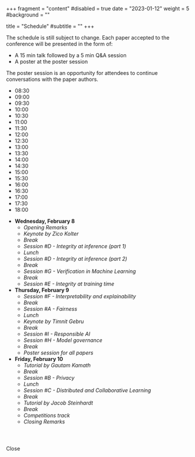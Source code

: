 +++
fragment = "content"
#disabled = true
date = "2023-01-12"
weight = 5
#background = ""

title = "Schedule"
#subtitle = ""
+++

The schedule is still subject to change. Each paper accepted to the conference
will be presented in the form of:
* A 15 min talk followed by a 5 min Q&A session
* A poster at the poster session 

The poster session is an opportunity for attendees to continue conversations with the paper authors.

<script>document.getElementsByTagName("html")[0].className += " js";</script>

<div class="cd-schedule cd-schedule--loading margin-top-lg margin-bottom-lg
js-cd-schedule">
<div class="cd-schedule__timeline">
<ul>
<li><span>08:30</span></li>
<li><span>09:00</span></li>
<li><span>09:30</span></li>
<li><span>10:00</span></li>
<li><span>10:30</span></li>
<li><span>11:00</span></li>
<li><span>11:30</span></li>
<li><span>12:00</span></li>
<li><span>12:30</span></li>
<li><span>13:00</span></li>
<li><span>13:30</span></li>
<li><span>14:00</span></li>
<li><span>14:30</span></li>
<li><span>15:00</span></li>
<li><span>15:30</span></li>
<li><span>16:00</span></li>
<li><span>16:30</span></li>
<li><span>17:00</span></li>
<li><span>17:30</span></li>
<li><span>18:00</span></li>
</ul>
</div> <!-- .cd-schedule__timeline -->

<div class="cd-schedule__events">
<ul>

<li class="cd-schedule__group">
<div class="cd-schedule__top-info"><span style="font-weight:
bold;">Wednesday, February 8</span></div>

<ul>
<li class="cd-schedule__event">
<a data-start="08:50" data-end="09:20" data-event="event-4" >
<em class="cd-schedule__name">Opening Remarks</em>
</a>
</li>

<li class="cd-schedule__event">
<a data-start="09:20" data-end="10:20" data-content="keynote-zico"
data-event="event-5" >
<em class="cd-schedule__name">Keynote by Zico Kolter</em>
</a>
</li>

<li class="cd-schedule__event">
<a data-start="10:20" data-end="10:35" data-event="event-3" >
<em class="cd-schedule__name">Break</em>
</a>
</li>

<li class="cd-schedule__event" open-modal="false">
<a data-start="10:35" data-end="12:00" data-content="session-d-1"
data-event="event-1" >
<em class="cd-schedule__name">Session #D - Integrity at
inference (part 1)</em>
</a>
</li>

<li class="cd-schedule__event">
<a data-start="12:00" data-end="13:00" data-event="event-3" >
<em class="cd-schedule__name">Lunch</em>
</a>
</li>

<li class="cd-schedule__event" open-modal="false">
<a data-start="13:00" data-end="14:45" data-content="session-d-2"
data-event="event-1" >
<em class="cd-schedule__name">Session #D - Integrity at
inference (part 2)</em>
</a>
</li>

<li class="cd-schedule__event">
<a data-start="14:45" data-end="15:00" data-event="event-3" >
<em class="cd-schedule__name">Break</em>
</a>
</li>

<li class="cd-schedule__event" open-modal="false">
<a data-start="15:00" data-end="16:45" data-content="session-g"
data-event="event-1" >
<em class="cd-schedule__name">Session #G - Verification in
Machine Learning</em>
</a>
</li>

<li class="cd-schedule__event">
<a data-start="16:45" data-end="17:00" data-event="event-3" >
<em class="cd-schedule__name">Break</em>
</a>
</li>

<li class="cd-schedule__event" open-modal="false">
<a data-start="17:00" data-end="18:00" data-content="session-e"
data-event="event-1" >
<em class="cd-schedule__name">Session #E - Integrity at training
time</em>
</a>
</li>


</ul>
</li>

<li class="cd-schedule__group">
<div class="cd-schedule__top-info"><span style="font-weight:
bold;">Thursday, February 9</span></div>

<ul>

<li class="cd-schedule__event" open-modal="false">
<a data-start="09:00" data-end="10:20" data-content="session-f"
data-event="event-1" >
<em class="cd-schedule__name">Session #F - Interpretability and
explainability</em>
</a>
</li>

<li class="cd-schedule__event">
<a data-start="10:20" data-end="10:35" data-event="event-3" >
<em class="cd-schedule__name">Break</em>
</a>
</li>

<li class="cd-schedule__event" open-modal="false">
<a data-start="10:35" data-end="12:00" data-content="session-a"
data-event="event-1" >
<em class="cd-schedule__name">Session #A - Fairness</em>
</a>
</li>

<li class="cd-schedule__event">
<a data-start="12:00" data-end="13:00" data-event="event-3" >
<em class="cd-schedule__name">Lunch</em>
</a>
</li>

<li class="cd-schedule__event">
<a data-start="13:00" data-end="14:00"
data-content="keynote-timnit" data-event="event-5" >
<em class="cd-schedule__name">Keynote by Timnit Gebru</em>
</a>
</li>

<li class="cd-schedule__event">
<a data-start="14:00" data-end="14:15" data-event="event-3" >
<em class="cd-schedule__name">Break</em>
</a>
</li>

<li class="cd-schedule__event" open-modal="false">
<a data-start="14:15" data-end="14:55" data-content="session-i"
data-event="event-1" >
<em class="cd-schedule__name">Session #I - Responsible AI</em>
</a>
</li>

<li class="cd-schedule__event" open-modal="false">
<a data-start="14:55" data-end="16:15" data-content="session-h"
data-event="event-1" >
<em class="cd-schedule__name">Session #H - Model governance</em>
</a>
</li>

<li class="cd-schedule__event">
<a data-start="16:15" data-end="16:30" data-event="event-3" >
<em class="cd-schedule__name">Break</em>
</a>
</li>

<li class="cd-schedule__event" open-modal="false">
<a data-start="16:30" data-end="17:30"
data-content="poster-session" data-event="event-2" >
<em class="cd-schedule__name">Poster session for all papers</em>
</a>
</li>

</ul>
</li>



<li class="cd-schedule__group">
<div class="cd-schedule__top-info"><span style="font-weight:
bold;">Friday, February 10</span></div>

<ul>

<li class="cd-schedule__event">
<a data-start="09:00" data-end="10:00"
data-content="tutorial-gautam" data-event="event-5" >
<em class="cd-schedule__name">Tutorial by Gautam Kamath</em>
</a>
</li>

<li class="cd-schedule__event">
<a data-start="10:00" data-end="10:15" data-event="event-3" >
<em class="cd-schedule__name">Break</em>
</a>
</li>

<li class="cd-schedule__event" open-modal="false">
<a data-start="10:15" data-end="12:00" data-content="session-b"
data-event="event-1" >
<em class="cd-schedule__name">Session #B - Privacy</em>
</a>
</li>

<li class="cd-schedule__event">
<a data-start="12:00" data-end="13:00" data-event="event-3" >
<em class="cd-schedule__name">Lunch</em>
</a>
</li>

<li class="cd-schedule__event" open-modal="false">
<a data-start="13:00" data-end="14:20" data-content="session-c"
data-event="event-1" >
<em class="cd-schedule__name">Session #C - Distributed and
Collaborative Learning</em>
</a>
</li>

<li class="cd-schedule__event">
<a data-start="14:20" data-end="14:30" data-event="event-3" style="font-size:
calc(var(--text-sm));" >
<em class="cd-schedule__name">Break</em>
</a>
</li>

<li class="cd-schedule__event">
<a data-start="14:30" data-end="15:30"
data-content="tutorial-jacob" data-event="event-5" >
<em class="cd-schedule__name">Tutorial by Jacob Steinhardt</em>
</a>
</li>

<li class="cd-schedule__event">
<a data-start="15:30" data-end="15:45" data-event="event-3" >
<em class="cd-schedule__name">Break</em>
</a>
</li>

<li class="cd-schedule__event">
<a data-start="15:45" data-end="17:15" data-content="competitions"
data-event="event-1" >
<em class="cd-schedule__name">Competitions track</em>
</a>
</li>

<li class="cd-schedule__event">
<a data-start="17:15" data-end="17:30" data-event="event-4" >
<em class="cd-schedule__name">Closing Remarks</em>
</a>
</li>

</ul>
</li>


</ul>
</div>

<div class="cd-schedule-modal">
<header class="cd-schedule-modal__header">
<div class="cd-schedule-modal__content">
<span class="cd-schedule-modal__date"></span>
<h3 class="cd-schedule-modal__name"></h3>
</div>

<div class="cd-schedule-modal__header-bg"></div>
</header>

<div class="cd-schedule-modal__body">
<div class="cd-schedule-modal__event-info"></div>
<div class="cd-schedule-modal__body-bg"></div>
</div>

<a  class="cd-schedule-modal__close text-replace">Close</a>
</div>

<div class="cd-schedule__cover-layer"></div>
</div> <!-- .cd-schedule -->